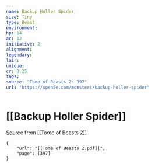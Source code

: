 ```yaml
---
name: Backup Holler Spider
size: Tiny
type: Beast
environment: 
hp: 14
ac: 12
initiative: 2
alignment: 
legendary: 
lair: 
unique: 
cr: 0.25
tags: 
source: "Tome of Beasts 2: 397"
url: "https://open5e.com/monsters/backup-holler-spider"
---
```

# [[Backup Holler Spider]]

[Source](zotero://open-pdf/library/items/9UQIAB6R?page=397) from [[Tome of Beasts 2]]

```pdf
{
	"url": "[[Tome of Beasts 2.pdf]]",
	"page": [397]
}
```

